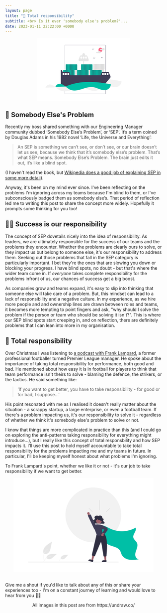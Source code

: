 ```yaml
---
layout: page
title: "🫡 Total responsibility"
subtitle: <br> Is it ever 'somebody else's problem?'... 
date: 2023-01-11 22:22:00 +0000
---
```


<p align="center"> 
  <img width="300" height="200" src="https://github.com/lukebriscoe/lukebriscoe.github.io/blob/main/assets/img/undraw_Container_ship_re_alm4.png?raw=true">
</p>

## 🙈 Somebody Else's Problem

Recently my boss shared something with our Engineering Manager community dubbed ‘Somebody Else’s Problem’, or ‘SEP’. It’s a term coined by Douglas Adams in his 1982 novel ‘Life, the Universe and Everything’:

> An SEP is something we can’t see, or don’t see, or our brain doesn’t let us see, because we think that it’s somebody else’s problem. That’s what SEP means. Somebody Else’s Problem. The brain just edits it out, it’s like a blind spot.

(I haven't read the book, but [Wikipedia does a good job of explaining SEP in some more detail](https://en.wikipedia.org/wiki/Somebody_else%27s_problem)).

Anyway, it's been on my mind ever since. I've been reflecting on the problems I'm ignoring across my teams because I'm blind to them, or I've subconsciously badged them as somebody else’s. That period of reflection led me to writing this post to share the concept more widely.  Hopefully it prompts some thinking for you too!

## 🙋‍♂️ Success is our responsibility

The concept of SEP dovetails nicely into the idea of responsibility. As leaders, we are ultimately responsible for the success of our teams and the problems they encounter. Whether the problems are clearly ours to solve, or they impact us but belong to someone else, it's our responsibility to address them. Seeking out those problems that fall in the SEP category is particularly important. I bet they're the ones that are slowing you down or blocking your progress. I have blind spots, no doubt - but that's where the wider team come in. If _everyone_ takes complete responsibility for the problems infront of us, our chances of success get a big boost.

As companies grow and teams expand, it's easy to slip into thinking that someone else will take care of a problem. But, this mindset can lead to a lack of responsibility and a negative culture. In my experience, as we hire more people and and ownership lines are drawn between roles and teams, it becomes more tempting to point fingers and ask, "why should I solve the problem if the person or team who should be solving it isn't?". This is where our SEP blind spots start creeping in, and on reflection, there are definitely problems that I can lean into more in my organisation.

## 💯 Total responsibility

Over Christmas I was listening to [a podcast with Frank Lampard](https://www.thehighperformancepodcast.com/podcast/frank-lampard), a former professional footballer turned Premier League manager. He spoke about the importance of taking total responsibility for performance, both good and bad. He mentioned about how easy it is in football for players to think that team performance isn't theirs to solve - blaming the defence, the strikers, or the tactics. He said something like:

> ‘If you want to get better, you have to take responsibility - for good or for bad, I suppose…’

His point resonated with me as I realised it doesn't really matter about the situation - a scrappy startup, a large enterprise, or even a football team. If there's a problem impacting us, it's our responsibility to solve it - regardless of whether we think it's somebody else's problem to solve or not.

I know that things are more complicated in practice than this (and I could go on exploring the anti-patterns taking responsibility for everything might introduce...), but I really like this concept of total responsbility and how SEP impacts it. I'll use this post to hold myself accountable to take total responsibility for the problems impacting me and my teams in future. In particular, I'll be keeping myself honest about what problems I'm ignoring. 

To Frank Lampard's point, whether we like it or not - it's our job to take responsibility if we want to get better. 

<p align="center"> 
  <img width="450" height="300" src="https://github.com/lukebriscoe/lukebriscoe.github.io/blob/main/assets/img/undraw_Powerful_re_frhr.png?raw=true">
</p>


<br> Give me a shout if you'd like to talk about any of this or share your experiences too - I'm on a constant journey of learning and would love to hear from you 👨‍🏫 

<center>All images in this post are from https://undraw.co/</center>
